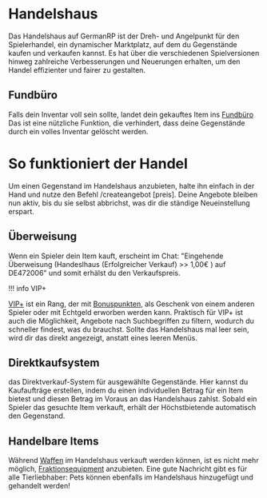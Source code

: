 # Handelshaus

Das Handelshaus auf GermanRP ist der Dreh- und Angelpunkt für den Spielerhandel, ein dynamischer Marktplatz, auf dem du Gegenstände kaufen und verkaufen kannst. Es hat über die verschiedenen Spielversionen hinweg zahlreiche Verbesserungen und Neuerungen erhalten, um den Handel effizienter und fairer zu gestalten.

## Fundbüro ##

Falls dein Inventar voll sein sollte, landet dein gekauftes Item ins [Fundbüro](../fundbüro.md.) Das ist eine nützliche Funktion, die verhindert, dass deine Gegenstände durch ein volles Inventar gelöscht werden.

# So funktioniert der Handel

Um einen Gegenstand im Handelshaus anzubieten, halte ihn einfach in der Hand und nutze den Befehl /createangebot [preis]. Deine Angebote bleiben nun aktiv, bis du sie selbst abbrichst, was dir die ständige Neueinstellung erspart.  

## Überweisung ##
Wenn ein Spieler dein Item kauft, erscheint im Chat: "Eingehende Überweisung (Handeslhaus (Erfolgreicher Verkauf) >> 1,00€ ) auf DE472006" und somit erhälst du den Verkaufspreis. 

!!! info VIP+

[VIP+](../VIP+.md.) ist ein Rang, der mit [Bonuspunkten](../../pages/allgemein/bonuspunkte.md), als Geschenk von einem anderen Spieler oder mit Echtgeld erworben werden kann. Praktisch für VIP+ ist auch die Möglichkeit, Angebote nach Suchbegriffen zu filtern, wodurch du schneller findest, was du brauchst. Sollte das Handelshaus mal leer sein, wird dir das direkt angezeigt, anstatt eines leeren Menüs.


## Direktkaufsystem ##

das Direktverkauf-System für ausgewählte Gegenstände. Hier kannst du Kaufaufträge erstellen, indem du einen individuellen Betrag für ein Item bietest und diesen Betrag im Voraus an das Handelshaus zahlst. Sobald ein Spieler das gesuchte Item verkauft, erhält der Höchstbietende automatisch den Gegenstand.

## Handelbare Items ## 

Während [Waffen](../Waffen.md.) im Handelshaus verkauft werden können, ist es nicht mehr möglich, [Fraktionsequipment](../Fraktionsequipment.md.) anzubieten. Eine gute Nachricht gibt es für alle Tierliebhaber: Pets können ebenfalls im Handelshaus hinzugefügt und gehandelt werden!
